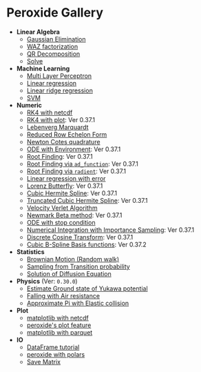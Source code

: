# Peroxide Gallery

* **Linear Algebra**
    * [Gaussian Elimination](./Linear_Algebra/triangular)
    * [WAZ factorization](./Linear_Algebra/waz)
    * [QR Decomposition](./Linear_Algebra/qr)
    * [Solve](./Linear_Algebra/solve)
* **Machine Learning**
    * [Multi Layer Perceptron](./Machine_Learning/mlp)
    * [Linear regression](./Machine_Learning/linear_reg)
    * [Linear ridge regression](./Machine_Learning/linear_reg_ridge)
    * [SVM](./Machine_Learning/svm)
* **Numeric**
    * [RK4 with netcdf](./Numeric/rk4_with_nc)
    * [RK4 with plot](./Numeric/rk4_with_plot): Ver 0.37.1
    * [Lebenverg Marquardt](./Numeric/lm)
    * [Reduced Row Echelon Form](./Numeric/rref)
    * [Newton Cotes quadrature](./Numeric/newton_cotes)
    * [ODE with Environment](./Numeric/ode_with_env): Ver 0.37.1
    * [Root Finding](./Numeric/root_finding): Ver 0.37.1
    * [Root Finding via `ad_function`](./Numeric/root_finding_macro): Ver 0.37.1
    * [Root Finding via `radient`](./Numeric/root_finding_radient): Ver 0.37.1
    * [Linear regression with error](./Numeric/lm_with_weight)
    * [Lorenz Butterfly](./Numeric/lorenz): Ver 0.37.1
    * [Cubic Hermite Spline](./Numeric/cubic_hermite): Ver 0.37.1
    * [Truncated Cubic Hermite Spline](./Numeric/truncated_cubic): Ver 0.37.1
    * [Velocity Verlet Algorithm](./Numeric/verlet)
    * [Newmark Beta method](./Numeric/newmark_beta): Ver 0.37.1
    * [ODE with stop condition](./Numeric/ode_with_stop)
    * [Numerical Integration with Importance Sampling](./Numeric/importance_sampling): Ver 0.37.1
    * [Discrete Cosine Transform](./Numeric/dct): Ver 0.37.1
    * [Cubic B-Spline Basis functions](./Numeric/cubic_b_spline): Ver 0.37.2
* **Statistics**
    * [Brownian Motion (Random walk)](./Statistics/brown)
    * [Sampling from Transition probability](./Statistics/transition_prob)
    * [Solution of Diffusion Equation](./Statistics/diffusion)
* **Physics** (Ver: `0.30.0`)
    * [Estimate Ground state of Yukawa potential](./Physics/yukawa_ground_state)
    * [Falling with Air resistance](./Physics/fall_drag)
    * [Approximate Pi with Elastic collision](./Physics/elastic_pi)
* **Plot**
    * [matplotlib with netcdf](./Plot/matplotlib_with_netcdf)
    * [peroxide's plot feature](./Plot/plot_feature)
    * [matplotlib with parquet](./Plot/matplotlib_with_parquet)
* **IO**
    * [DataFrame tutorial](./IO/dataframe)
    * [peroxide with polars](./IO/with_polars)
    * [Save Matrix](./IO/save_matrix)
